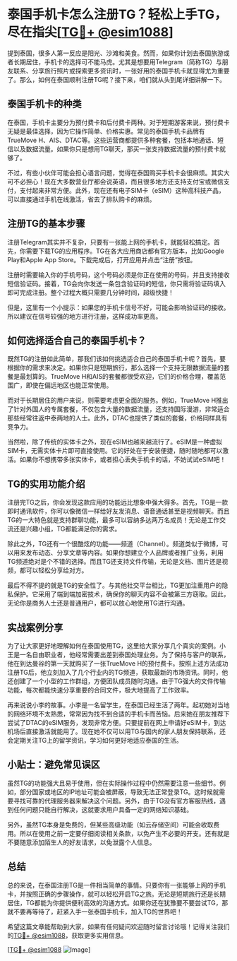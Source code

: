 # 泰国手机卡怎么注册TG？轻松上手TG，尽在指尖[[TG💪+ @esim1088](https://t.me/s/esim1088)]

提到泰国，很多人第一反应是阳光、沙滩和美食。然而，如果你计划去泰国旅游或者长期居住，手机卡的选择可不能马虎。尤其是想要用Telegram（简称TG）与朋友联系、分享旅行照片或探索更多资讯时，一张好用的泰国手机卡就显得尤为重要了。那么，如何在泰国顺利注册TG呢？接下来，咱们就从头到尾详细讲解一下。

## 泰国手机卡的种类

在泰国，手机卡主要分为预付费卡和后付费卡两种。对于短期游客来说，预付费卡无疑是最佳选择，因为它操作简单、价格实惠。常见的泰国手机卡品牌有TrueMove H、AIS、DTAC等。这些运营商都提供多种套餐，包括本地通话、短信以及数据流量。如果你只是想用TG聊天，那买一张支持数据流量的预付费卡就够了。

不过，有些小伙伴可能会担心语言问题，觉得在泰国购买手机卡会很麻烦。其实大可不必担心！现在大多数营业厅都会说英语，而且很多地方还支持支付宝或微信支付，支付起来非常方便。此外，现在还有电子SIM卡（eSIM）这种高科技产品，可以直接通过手机在线激活，省去了排队购卡的麻烦。

## 注册TG的基本步骤

注册Telegram其实并不复杂，只要有一张能上网的手机卡，就能轻松搞定。首先，你需要下载TG的应用程序。TG在各大应用商店都有官方版本，比如Google Play和Apple App Store。下载完成后，打开应用并点击“注册”按钮。

注册时需要输入你的手机号码，这个号码必须是你正在使用的号码，并且支持接收短信验证码。接着，TG会向你发送一条包含验证码的短信，你只需将验证码填入即可完成注册。整个过程大概只需要几分钟时间，超级快捷！

但是，这里有一个小提示：如果您的手机卡信号不好，可能会影响验证码的接收。所以建议在信号较强的地方进行注册，这样成功率更高。

## 如何选择适合自己的泰国手机卡？

既然TG的注册如此简单，那我们该如何挑选适合自己的泰国手机卡呢？首先，要根据你的需求来决定。如果你只是短期旅行，那么选择一个支持无限数据流量的套餐是最划算的。TrueMove H和AIS的套餐都很受欢迎，它们的价格合理，覆盖范围广，即使在偏远地区也能正常使用。

而对于长期居住的用户来说，则需要考虑更全面的服务。例如，TrueMove H推出了针对外国人的专属套餐，不仅包含大量的数据流量，还支持国际漫游，非常适合那些经常往返中泰两地的人士。此外，DTAC也提供了类似的套餐，价格同样具有竞争力。

当然啦，除了传统的实体卡之外，现在eSIM也越来越流行了。eSIM是一种虚拟SIM卡，无需实体卡片即可直接使用。它的好处在于安装便捷，随时随地都可以激活。如果你不想携带多张实体卡，或者担心丢失手机卡的话，不妨试试eSIM吧！

## TG的实用功能介绍

注册完TG之后，你会发现这款应用的功能远比想象中强大得多。首先，TG是一款即时通讯软件，你可以像微信一样给好友发消息、语音通话甚至是视频聊天。而且TG的一大特色就是支持群聊功能，最多可以容纳多达两万名成员！无论是工作交流还是兴趣小组，TG都能满足你的需求。

除此之外，TG还有一个很酷炫的功能——频道（Channel）。频道类似于微博，可以用来发布动态、分享文章等内容。如果你想建立个人品牌或者推广业务，利用TG频道绝对是个不错的选择。而且TG还支持文件传输，无论是文档、图片还是视频，都可以轻松分享给对方。

最后不得不提的就是TG的安全性了。与其他社交平台相比，TG更加注重用户的隐私保护。它采用了端到端加密技术，确保你的聊天内容不会被第三方窃取。因此，无论你是商务人士还是普通用户，都可以放心地使用TG进行沟通。

## 实战案例分享

为了让大家更好地理解如何在泰国使用TG，这里给大家分享几个真实的案例。小王是一名自由职业者，他经常需要出差到泰国处理业务。为了保持与客户的联系，他在到达曼谷的第一天就购买了一张TrueMove H的预付费卡。按照上述方法成功注册TG后，他立刻加入了几个行业内的TG频道，获取最新的市场资讯。同时，他还创建了一个小型的工作群组，方便团队成员随时沟通。由于TG强大的文件传输功能，每次都能快速分享重要的合同文件，极大地提高了工作效率。

再来说说小李的故事。小李是一名留学生，在泰国已经生活了两年。起初她对当地的网络环境不太熟悉，常常因为找不到合适的手机卡而苦恼。后来她在朋友推荐下尝试了DTAC的eSIM服务，发现非常方便。只要提前在网上申请好eSIM卡，到达机场后直接激活就能用了。现在她不仅可以用TG与国内的家人朋友保持联系，还会定期关注TG上的留学资讯，学习如何更好地适应泰国的生活。

## 小贴士：避免常见误区

虽然TG的功能强大且易于使用，但在实际操作过程中仍然需要注意一些细节。例如，部分国家或地区的IP地址可能会被屏蔽，导致无法正常登录TG。这时候就需要寻找可靠的代理服务器来解决这个问题。另外，由于TG没有官方客服热线，遇到任何问题只能自行解决，这就要求用户具备一定的网络知识基础。

另外，虽然TG本身是免费的，但某些高级功能（如云存储空间）可能会收取费用。所以在使用之前一定要仔细阅读相关条款，以免产生不必要的开支。还有就是不要随意添加陌生人的好友请求，以免泄露个人信息。

## 总结

总的来说，在泰国注册TG是一件相当简单的事情。只要你有一张能够上网的手机卡，并按照正确的步骤操作，就可以轻松开启TG之旅。无论是短期旅行还是长期居住，TG都能为你提供便利高效的沟通方式。如果你还在犹豫要不要尝试TG，那就不要再等待了，赶紧入手一张泰国手机卡，加入TG的世界吧！

希望这篇文章能帮助到大家，如果有任何疑问欢迎随时留言讨论哦！记得关注我们的[TG💪+ @esim1088](https://t.me/s/esim1088)，获取更多实用信息。

[[TG💪+ @esim1088](https://t.me/s/esim1088) ![Image](https://i.postimg.cc/4NQfJmqS/Snipaste-2025-05-13-00-14-12.png)]